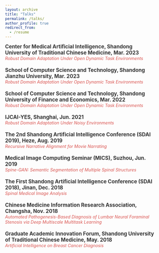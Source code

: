 ```yaml
---
layout: archive
title: "Talks"
permalink: /talks/
author_profile: true
redirect_from:
  - /resume
---
```


<div style="margin-bottom: 20px;">
  <div style="font-weight: bold; font-size: 1.2em; color: #333;">Center for Medical Artificial Intelligence, Shandong University of Traditional Chinese Medicine, Mar. 2023</div>
  <div style="font-style: italic; color: #d9534f;">Robust Domain Adaptation Under Open Dynamic Task Environments</div>
</div>

<div style="margin-bottom: 20px;">
  <div style="font-weight: bold; font-size: 1.2em; color: #333;">School of Computer Science and Technology, Shandong Jianzhu University, Mar. 2023</div>
  <div style="font-style: italic; color: #d9534f;">Robust Domain Adaptation Under Open Dynamic Task Environments</div>
</div>

<div style="margin-bottom: 20px;">
  <div style="font-weight: bold; font-size: 1.2em; color: #333;">School of Computer Science and Technology, Shandong University of Finance and Economics, Mar. 2022</div>
  <div style="font-style: italic; color: #d9534f;">Robust Domain Adaptation Under Open Dynamic Task Environments</div>
</div>

<div style="margin-bottom: 20px;">
  <div style="font-weight: bold; font-size: 1.2em; color: #333;">IJCAI-YES, Shanghai, Jun. 2021</div>
  <div style="font-style: italic; color: #d9534f;">Robust Domain Adaptation Under Noisy Environments</div>
</div>

<div style="margin-bottom: 20px;">
  <div style="font-weight: bold; font-size: 1.2em; color: #333;">The 2nd Shandong Artificial Intelligence Conference (SDAI 2019), Heze, Aug. 2019</div>
  <div style="font-style: italic; color: #d9534f;">Recursive Narrative Alignment for Movie Narrating</div>
</div>

<div style="margin-bottom: 20px;">
  <div style="font-weight: bold; font-size: 1.2em; color: #333;">Medical Image Computing Seminar (MICS), Suzhou, Jun. 2019</div>
  <div style="font-style: italic; color: #d9534f;">Spine-GAN: Semantic Segmentation of Multiple Spinal Structures</div>
</div>

<div style="margin-bottom: 20px;">
  <div style="font-weight: bold; font-size: 1.2em; color: #333;">The First Shandong Artificial Intelligence Conference (SDAI 2018), Jinan, Dec. 2018</div>
  <div style="font-style: italic; color: #d9534f;">Spinal Medical Image Analysis</div>
</div>

<div style="margin-bottom: 20px;">
  <div style="font-weight: bold; font-size: 1.2em; color: #333;">Chinese Medicine Information Research Association, Changsha, Nov. 2018</div>
  <div style="font-style: italic; color: #d9534f;">Automated Pathogenesis-Based Diagnosis of Lumbar Neural Foraminal Stenosis via Deep Multiscale Multitask Learning</div>
</div>

<div style="margin-bottom: 20px;">
  <div style="font-weight: bold; font-size: 1.2em; color: #333;">Graduate Academic Innovation Forum, Shandong University of Traditional Chinese Medicine, May. 2018</div>
  <div style="font-style: italic; color: #d9534f;">Artificial Intelligence on Breast Cancer Diagnosis</div>
</div>
